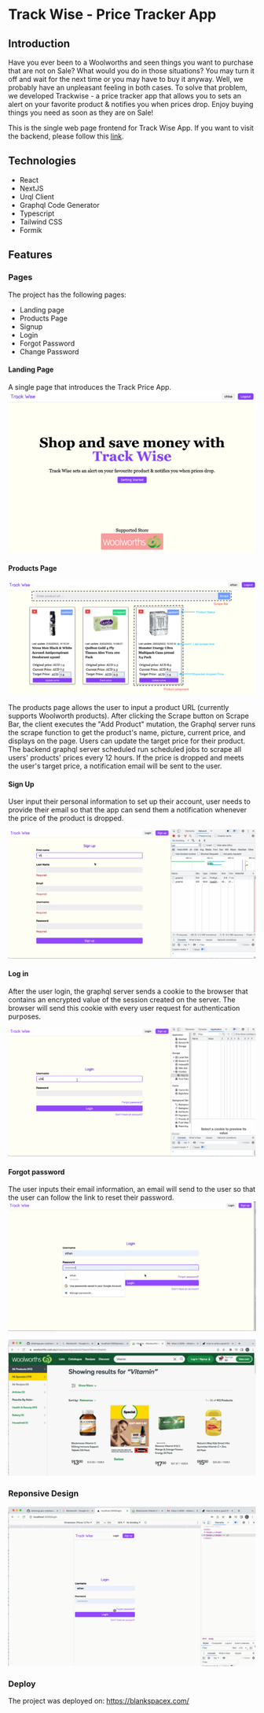# Track Wise - Price Tracker App

## Introduction

Have you ever been to a Woolworths and seen things you want to purchase that are not on Sale? What would you do in those situations? You may turn it off and wait for the next time or you may have to buy it anyway. Well, we probably have an unpleasant feeling in both cases.
To solve that problem, we developed Trackwise - a price tracker app that allows you to sets an alert on your favorite product & notifies you when prices drop. Enjoy buying things you need as soon as they are on Sale!

This is the single web page frontend for Track Wise App. If you want to visit the backend, please follow this [link](https://github.com/ethannguyen-uts/trackwise-backend/).

## Technologies

- React
- NextJS
- Urql Client
- Graphql Code Generator
- Typescript
- Tailwind CSS
- Formik

## Features

### Pages

The project has the following pages:

- Landing page
- Products Page
- Signup
- Login
- Forgot Password
- Change Password

#### Landing Page

A single page that introduces the Track Price App.
![gif landing page](/assets/landingpage.png?raw=true)

#### Products Page

![png product page](/assets/productspage.png)

The products page allows the user to input a product URL (currently supports Woolworth products). After clicking the Scrape button on Scrape Bar, the client executes the "Add Product" mutation, the Graphql server runs the scrape function to get the product's name, picture, current price, and displays on the page. Users can update the target price for their product. The backend graphql server scheduled run scheduled jobs to scrape all users' products' prices every 12 hours. If the price is dropped and meets the user's target price, a notification email will be sent to the user.

#### Sign Up

User input their personal information to set up their account, user needs to provide their email so that the app can send them a notification whenever the price of the product is dropped.

![gif signup](/assets/signup.gif)

#### Log in

After the user login, the graphql server sends a cookie to the browser that contains an encrypted value of the session created on the server. The browser will send this cookie with every user request for authentication purposes.

![gif login](/assets/login.gif)

#### Forgot password

The user inputs their email information, an email will send to the user so that the user can follow the link to reset their password.
![gif login](/assets/forgotpassword.gif)

![gif products page](/assets/productspage.gif)

### Reponsive Design

![gif reponsive](/assets/reponsive.gif)

### Deploy

The project was deployed on: https://blankspacex.com/
